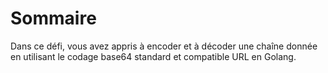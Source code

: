 # Sommaire

Dans ce défi, vous avez appris à encoder et à décoder une chaîne donnée en utilisant le codage base64 standard et compatible URL en Golang.
